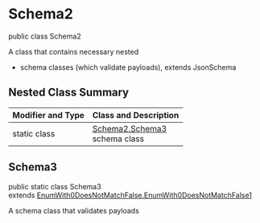 # Schema2
public class Schema2

A class that contains necessary nested
- schema classes (which validate payloads), extends JsonSchema

## Nested Class Summary
| Modifier and Type | Class and Description |
| ----------------- | ---------------------- |
| static class | [Schema2.Schema3](#schema3)<br> schema class |

## Schema3
public static class Schema3<br>
extends [EnumWith0DoesNotMatchFalse.EnumWith0DoesNotMatchFalse1](../../../../../../components/schemas/EnumWith0DoesNotMatchFalse.md#enumwith0doesnotmatchfalse1)

A schema class that validates payloads
